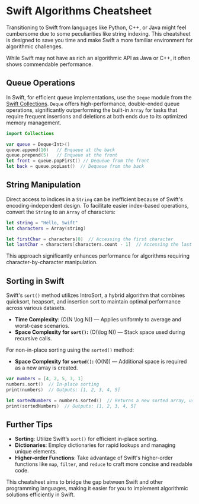 # Swift Algorithms Cheatsheet

Transitioning to Swift from languages like Python, C++, or Java might feel cumbersome due to some peculiarities like string indexing. 
This cheatsheet is designed to save you time and make Swift a more familiar environment for algorithmic challenges.

While Swift may not have as rich an algorithmic API as Java or C++, it often shows commendable performance.

## Queue Operations
In Swift, for efficient queue implementations, use the `Deque` module from the [Swift Collections](https://github.com/apple/swift-collections). `Deque` offers high-performance, double-ended queue operations, significantly outperforming the built-in `Array` for tasks that require frequent insertions and deletions at both ends due to its optimized memory management.

```swift
import Collections

var queue = Deque<Int>()
queue.append(10)   // Enqueue at the back
queue.prepend(5)   // Enqueue at the front
let front = queue.popFirst() // Dequeue from the front
let back = queue.popLast()  // Dequeue from the back
```

## String Manipulation
Direct access to indices in a `String` can be inefficient because of Swift's encoding-independent design. To facilitate easier index-based operations, convert the `String` to an `Array` of characters:

```swift
let string = "Hello, Swift"
let characters = Array(string)

let firstChar = characters[0]  // Accessing the first character
let lastChar = characters[characters.count - 1]  // Accessing the last character
```

This approach significantly enhances performance for algorithms requiring character-by-character manipulation.

## Sorting in Swift
Swift's `sort()` method utilizes IntroSort, a hybrid algorithm that combines quicksort, heapsort, and insertion sort to maintain optimal performance across various datasets.

- **Time Complexity**: \(O(N \log N)\) — Applies uniformly to average and worst-case scenarios.
- **Space Complexity for `sort()`:** \(O(\log N)\) — Stack space used during recursive calls.

For non-in-place sorting using the `sorted()` method:

- **Space Complexity for `sorted()`:** \(O(N)\) — Additional space is required as a new array is created.

```swift
var numbers = [4, 2, 5, 3, 1]
numbers.sort()  // In-place sorting
print(numbers)  // Outputs: [1, 2, 3, 4, 5]

let sortedNumbers = numbers.sorted()  // Returns a new sorted array, using extra space
print(sortedNumbers)  // Outputs: [1, 2, 3, 4, 5]
```

## Further Tips
- **Sorting**: Utilize Swift’s `sort()` for efficient in-place sorting.
- **Dictionaries**: Employ dictionaries for rapid lookups and managing unique elements.
- **Higher-order Functions**: Take advantage of Swift's higher-order functions like `map`, `filter`, and `reduce` to craft more concise and readable code.

This cheatsheet aims to bridge the gap between Swift and other programming languages, making it easier for you to implement algorithmic solutions efficiently in Swift.
